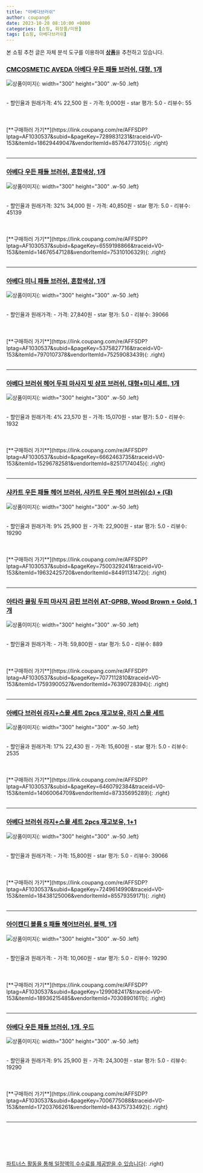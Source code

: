 ```yaml
---
title: "아베다브러쉬"
author: coupang6
date: 2023-10-28 08:10:00 +0800
categories: [쇼핑, 화장품/미용]
tags: [쇼핑, 아베다브러쉬]
---
```


본 쇼핑 추천 글은 자체 분석 도구를 이용하여 [**상품**](https://link.coupang.com/a/bao1ui)을 추천하고 있습니다.

### [CMCOSMETIC AVEDA 아베다 우든 패들 브러쉬, 대형, 1개](https://link.coupang.com/re/AFFSDP?lptag=AF1030537&subid=&pageKey=7289831231&traceid=V0-153&itemId=18629449047&vendorItemId=85764773105)

![상품이미지](https://thumbnail7.coupangcdn.com/thumbnails/remote/230x230ex/image/vendor_inventory/c412/05415e8f9b62f614b83c12f3f3c060056a020361900382e3762fd2736aa8.jpg){: width="300" height="300" .w-50 .left}


<br>
- 할인율과 원래가격: 4%  22,500   원
- 가격: 9,000원
- star 평가: 5.0
- 리뷰수: 55
<br>
<br>
<br>
<br>
[**구매하러 가기**](https://link.coupang.com/re/AFFSDP?lptag=AF1030537&subid=&pageKey=7289831231&traceid=V0-153&itemId=18629449047&vendorItemId=85764773105){: .right}
<br>
<br>

---

### [아베다 우든 패들 브러쉬, 혼합색상, 1개](https://link.coupang.com/re/AFFSDP?lptag=AF1030537&subid=&pageKey=6559198866&traceid=V0-153&itemId=14676547128&vendorItemId=75310106329)

![상품이미지](https://thumbnail10.coupangcdn.com/thumbnails/remote/230x230ex/image/retail/images/2622444926491320-0b127bcb-f026-431c-88e4-85fcf9b1c7ad.jpg){: width="300" height="300" .w-50 .left}


<br>
- 할인율과 원래가격: 32%  34,000   원
- 가격: 40,850원
- star 평가: 5.0
- 리뷰수: 45139
<br>
<br>
<br>
<br>
[**구매하러 가기**](https://link.coupang.com/re/AFFSDP?lptag=AF1030537&subid=&pageKey=6559198866&traceid=V0-153&itemId=14676547128&vendorItemId=75310106329){: .right}
<br>
<br>

---

### [아베다 미니 패들 브러쉬, 혼합색상, 1개](https://link.coupang.com/re/AFFSDP?lptag=AF1030537&subid=&pageKey=5375827716&traceid=V0-153&itemId=7970107378&vendorItemId=75259083439)

![상품이미지](https://thumbnail9.coupangcdn.com/thumbnails/remote/230x230ex/image/retail/images/2619508460383331-725784f3-2948-4157-a8d4-89ea12f29972.jpg){: width="300" height="300" .w-50 .left}


<br>
- 할인율과 원래가격: 
- 가격: 27,840원
- star 평가: 5.0
- 리뷰수: 39066
<br>
<br>
<br>
<br>
[**구매하러 가기**](https://link.coupang.com/re/AFFSDP?lptag=AF1030537&subid=&pageKey=5375827716&traceid=V0-153&itemId=7970107378&vendorItemId=75259083439){: .right}
<br>
<br>

---

### [아베다 브러쉬 헤어 두피 마사지 빗 샴프 브러쉬, 대형+미니  세트, 1개](https://link.coupang.com/re/AFFSDP?lptag=AF1030537&subid=&pageKey=6662463735&traceid=V0-153&itemId=15296782581&vendorItemId=82517174045)

![상품이미지](https://thumbnail6.coupangcdn.com/thumbnails/remote/230x230ex/image/vendor_inventory/76fa/094a8796bb8dabcbb882b10e7e69de158148f070912aa5ea86c9cc2ba7e4.png){: width="300" height="300" .w-50 .left}


<br>
- 할인율과 원래가격: 4%  23,570   원
- 가격: 15,070원
- star 평가: 5.0
- 리뷰수: 1932
<br>
<br>
<br>
<br>
[**구매하러 가기**](https://link.coupang.com/re/AFFSDP?lptag=AF1030537&subid=&pageKey=6662463735&traceid=V0-153&itemId=15296782581&vendorItemId=82517174045){: .right}
<br>
<br>

---

### [샤카트 우든 패들 헤어 브러쉬, 샤카트 우든 헤어 브러쉬(소) + (대)](https://link.coupang.com/re/AFFSDP?lptag=AF1030537&subid=&pageKey=7500329241&traceid=V0-153&itemId=19632425720&vendorItemId=84491131472)

![상품이미지](https://thumbnail7.coupangcdn.com/thumbnails/remote/230x230ex/image/vendor_inventory/b359/3d7a4f458e564548fb92c2eeee8712faeef0e394562e8ae4d48153aa1601.jpg){: width="300" height="300" .w-50 .left}


<br>
- 할인율과 원래가격: 9%  25,900   원
- 가격: 22,900원
- star 평가: 5.0
- 리뷰수: 19290
<br>
<br>
<br>
<br>
[**구매하러 가기**](https://link.coupang.com/re/AFFSDP?lptag=AF1030537&subid=&pageKey=7500329241&traceid=V0-153&itemId=19632425720&vendorItemId=84491131472){: .right}
<br>
<br>

---

### [아타라 쿨링 두피 마사지 금핀 브러쉬 AT-GPRB, Wood Brown + Gold, 1개](https://link.coupang.com/re/AFFSDP?lptag=AF1030537&subid=&pageKey=7077112810&traceid=V0-153&itemId=17593900527&vendorItemId=76390728394)

![상품이미지](https://thumbnail7.coupangcdn.com/thumbnails/remote/230x230ex/image/rs_quotation_api/wg774jvb/eeacc149f8564955ba09c27583b6fe2b.jpg){: width="300" height="300" .w-50 .left}


<br>
- 할인율과 원래가격: 
- 가격: 59,800원
- star 평가: 5.0
- 리뷰수: 889
<br>
<br>
<br>
<br>
[**구매하러 가기**](https://link.coupang.com/re/AFFSDP?lptag=AF1030537&subid=&pageKey=7077112810&traceid=V0-153&itemId=17593900527&vendorItemId=76390728394){: .right}
<br>
<br>

---

### [아베다 브러쉬 라지+스몰 세트 2pcs 재고보유, 라지 스몰 세트](https://link.coupang.com/re/AFFSDP?lptag=AF1030537&subid=&pageKey=6460792384&traceid=V0-153&itemId=14060064709&vendorItemId=87335695289)

![상품이미지](https://thumbnail9.coupangcdn.com/thumbnails/remote/230x230ex/image/vendor_inventory/31ec/25e4a426089537f7718720df60ffd12b2450d9e31ee1b511399922e16161.jpg){: width="300" height="300" .w-50 .left}


<br>
- 할인율과 원래가격: 17%  22,430   원
- 가격: 15,600원
- star 평가: 5.0
- 리뷰수: 2535
<br>
<br>
<br>
<br>
[**구매하러 가기**](https://link.coupang.com/re/AFFSDP?lptag=AF1030537&subid=&pageKey=6460792384&traceid=V0-153&itemId=14060064709&vendorItemId=87335695289){: .right}
<br>
<br>

---

### [아베다 브러쉬 라지+스몰 세트 2pcs 재고보유, 1+1](https://link.coupang.com/re/AFFSDP?lptag=AF1030537&subid=&pageKey=7249614990&traceid=V0-153&itemId=18438125006&vendorItemId=85579359171)

![상품이미지](https://thumbnail8.coupangcdn.com/thumbnails/remote/230x230ex/image/vendor_inventory/2282/95181a10b3c2417125d21c2a75c68f0644b984801f68e0b236b59d45254c.jpg){: width="300" height="300" .w-50 .left}


<br>
- 할인율과 원래가격: 
- 가격: 15,800원
- star 평가: 5.0
- 리뷰수: 39066
<br>
<br>
<br>
<br>
[**구매하러 가기**](https://link.coupang.com/re/AFFSDP?lptag=AF1030537&subid=&pageKey=7249614990&traceid=V0-153&itemId=18438125006&vendorItemId=85579359171){: .right}
<br>
<br>

---

### [아이캔디 볼륨 S 패들 헤어브러쉬, 블랙, 1개](https://link.coupang.com/re/AFFSDP?lptag=AF1030537&subid=&pageKey=1299082417&traceid=V0-153&itemId=18936215485&vendorItemId=70308901611)

![상품이미지](https://thumbnail7.coupangcdn.com/thumbnails/remote/230x230ex/image/retail/images/3223612225295779-da9a3dd3-efcc-4dba-bff3-454ceb363bd0.jpg){: width="300" height="300" .w-50 .left}


<br>
- 할인율과 원래가격: 
- 가격: 10,060원
- star 평가: 5.0
- 리뷰수: 19290
<br>
<br>
<br>
<br>
[**구매하러 가기**](https://link.coupang.com/re/AFFSDP?lptag=AF1030537&subid=&pageKey=1299082417&traceid=V0-153&itemId=18936215485&vendorItemId=70308901611){: .right}
<br>
<br>

---

### [아베다 우든 패들 브러쉬, 1개, 우드](https://link.coupang.com/re/AFFSDP?lptag=AF1030537&subid=&pageKey=7006775088&traceid=V0-153&itemId=17203766261&vendorItemId=84375733492)

![상품이미지](https://thumbnail10.coupangcdn.com/thumbnails/remote/230x230ex/image/vendor_inventory/33a0/f4431c783558f1239b195cfbe18c9a22ffd812f46c6d6b77dceaac0d1a00.jpg){: width="300" height="300" .w-50 .left}


<br>
- 할인율과 원래가격: 9%  25,900   원
- 가격: 24,300원
- star 평가: 5.0
- 리뷰수: 19290
<br>
<br>
<br>
<br>
[**구매하러 가기**](https://link.coupang.com/re/AFFSDP?lptag=AF1030537&subid=&pageKey=7006775088&traceid=V0-153&itemId=17203766261&vendorItemId=84375733492){: .right}
<br>
<br>

---
<br><br><br><br><br> [파트너스 활동을 통해 일정액의 수수료를 제공받을 수 있습니다](https://link.coupang.com/a/bao1ui){: .right}